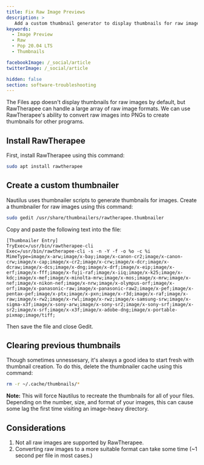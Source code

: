 ```yaml
---
title: Fix Raw Image Previews
description: >
   Add a custom thumbnail generator to display thumbnails for raw image in Files.
keywords:
  - Image Preview
  - Raw
  - Pop 20.04 LTS
  - Thumbnails

facebookImage: /_social/article
twitterImage: /_social/article

hidden: false
section: software-troubleshooting
---
```


The Files app doesn't display thumbnails for raw images by default, but RawTherapee can handle a large array of raw image formats. We can use RawTherapee's ability to convert raw images into PNGs to create thumbnails for other programs.

## Install RawTherapee

First, install RawTherapee using this command:

```bash
sudo apt install rawtherapee
```

## Create a custom thumbnailer

Nautilus uses thumbnailer scripts to generate thumbnails for images. Create a thumbnailer for raw images using this command:

```bash
sudo gedit /usr/share/thumbnailers/rawtherapee.thumbnailer
```

Copy and paste the following text into the file:

```
[Thumbnailer Entry]
TryExec=/usr/bin/rawtherapee-cli
Exec=/usr/bin/rawtherapee-cli -s -n -Y -f -o %o -c %i
MimeType=image/x-arw;image/x-bay;image/x-canon-cr2;image/x-canon-crw;image/x-cap;image/x-cr2;image/x-crw;image/x-dcr;image/x-dcraw;image/x-dcs;image/x-dng;image/x-drf;image/x-eip;image/x-erf;image/x-fff;image/x-fuji-raf;image/x-iiq;image/x-k25;image/x-kdc;image/x-mef;image/x-minolta-mrw;image/x-mos;image/x-mrw;image/x-nef;image/x-nikon-nef;image/x-nrw;image/x-olympus-orf;image/x-orf;image/x-panasonic-raw;image/x-panasonic-raw2;image/x-pef;image/x-pentax-pef;image/x-ptx;image/x-pxn;image/x-r3d;image/x-raf;image/x-raw;image/x-rw2;image/x-rwl;image/x-rwz;image/x-samsung-srw;image/x-sigma-x3f;image/x-sony-arw;image/x-sony-sr2;image/x-sony-srf;image/x-sr2;image/x-srf;image/x-x3f;image/x-adobe-dng;image/x-portable-pixmap;image/tiff;
```

Then save the file and close Gedit.

## Clearing previous thumbnails

Though sometimes unnessesary, it's always a good idea to start fresh with thumbnail creation. To do this, delete the thumbnailer cache using this command:

```bash
rm -r ~/.cache/thumbnails/*
```

**Note:** This will force Nautilus to recreate the thumbnails for all of your files. Depending on the number, size, and format of your images, this can cause some lag the first time visiting an image-heavy directory.

## Considerations

1. Not all raw images are supported by RawTherapee.
2. Converting raw images to a more suitable format can take some time (~1 second per file in most cases.)
